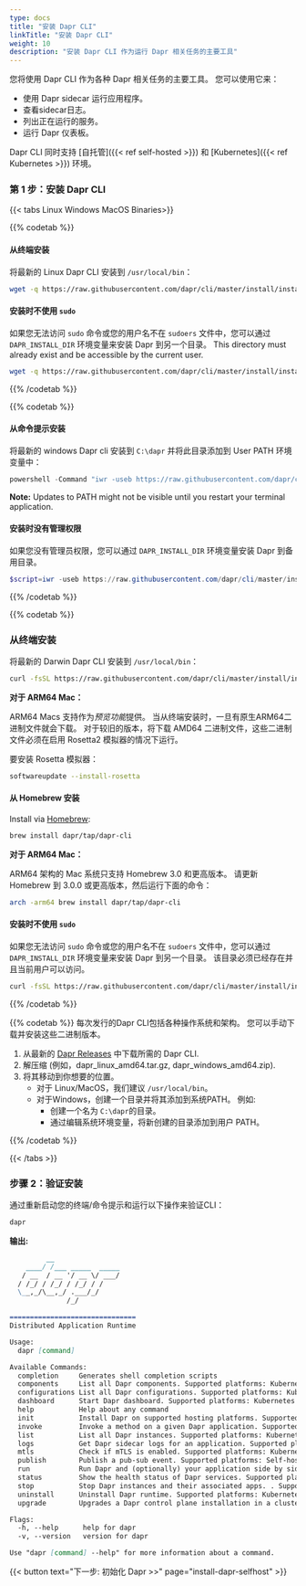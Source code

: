 ```yaml
---
type: docs
title: "安装 Dapr CLI"
linkTitle: "安装 Dapr CLI"
weight: 10
description: "安装 Dapr CLI 作为运行 Dapr 相关任务的主要工具"
---
```


您将使用 Dapr CLI 作为各种 Dapr 相关任务的主要工具。 您可以使用它来：

- 使用 Dapr sidecar 运行应用程序。
- 查看sidecar日志。
- 列出正在运行的服务。
- 运行 Dapr 仪表板。

Dapr CLI 同时支持 [自托管]({{< ref self-hosted >}}) 和 [Kubernetes]({{< ref Kubernetes >}}) 环境。

### 第 1 步：安装 Dapr CLI

{{< tabs Linux Windows MacOS Binaries>}}

{{% codetab %}}

#### 从终端安装

将最新的 Linux Dapr CLI 安装到 `/usr/local/bin`：

```bash
wget -q https://raw.githubusercontent.com/dapr/cli/master/install/install.sh -O - | /bin/bash
```

#### 安装时不使用 `sudo`

如果您无法访问 `sudo` 命令或您的用户名不在 `sudoers` 文件中，您可以通过 `DAPR_INSTALL_DIR` 环境变量来安装 Dapr 到另一个目录。 This directory must already exist and be accessible by the current user.

```bash
wget -q https://raw.githubusercontent.com/dapr/cli/master/install/install.sh -O - | DAPR_INSTALL_DIR="$HOME/dapr" /bin/bash
```

{{% /codetab %}}

{{% codetab %}}

#### 从命令提示安装

将最新的 windows Dapr cli 安装到 `C:\dapr` 并将此目录添加到 User PATH 环境变量中：

```powershell
powershell -Command "iwr -useb https://raw.githubusercontent.com/dapr/cli/master/install/install.ps1 | iex"
```

**Note:** Updates to PATH might not be visible until you restart your terminal application.

#### 安装时没有管理权限

如果您没有管理员权限，您可以通过 `DAPR_INSTALL_DIR` 环境变量安装 Dapr 到备用目录。

```powershell
$script=iwr -useb https://raw.githubusercontent.com/dapr/cli/master/install/install.ps1; $block=[ScriptBlock]::Create($script); invoke-command -ScriptBlock $block -ArgumentList "", "$HOME/dapr"
```

{{% /codetab %}}

{{% codetab %}}

### 从终端安装

将最新的 Darwin Dapr CLI 安装到 `/usr/local/bin`：

```bash
curl -fsSL https://raw.githubusercontent.com/dapr/cli/master/install/install.sh | /bin/bash
```

**对于 ARM64 Mac：**

ARM64 Macs 支持作为*预览功能*提供。 当从终端安装时，一旦有原生ARM64二进制文件就会下载。 对于较旧的版本，将下载 AMD64 二进制文件，这些二进制文件必须在启用 Rosetta2 模拟器的情况下运行。

要安装 Rosetta 模拟器：

```bash
softwareupdate --install-rosetta
```

#### 从 Homebrew 安装

Install via [Homebrew](https://brew.sh):

```bash
brew install dapr/tap/dapr-cli
```

**对于 ARM64 Mac：**

ARM64 架构的 Mac 系统只支持 Homebrew 3.0 和更高版本。 请更新 Homebrew 到 3.0.0 或更高版本，然后运行下面的命令：

```bash
arch -arm64 brew install dapr/tap/dapr-cli
```

#### 安装时不使用 `sudo`
如果您无法访问 `sudo` 命令或您的用户名不在 `sudoers` 文件中，您可以通过 `DAPR_INSTALL_DIR` 环境变量来安装 Dapr 到另一个目录。 该目录必须已经存在并且当前用户可以访问。

```bash
curl -fsSL https://raw.githubusercontent.com/dapr/cli/master/install/install.sh | DAPR_INSTALL_DIR="$HOME/dapr" /bin/bash
```

{{% /codetab %}}

{{% codetab %}}
每次发行的Dapr CLI包括各种操作系统和架构。 您可以手动下载并安装这些二进制版本。

1. 从最新的 [Dapr Releases](https://github.com/dapr/cli/releases) 中下载所需的 Dapr CLI.
2. 解压缩 (例如，dapr_linux_amd64.tar.gz, dapr_windows_amd64.zip).
3. 将其移动到你想要的位置。
   - 对于 Linux/MacOS，我们建议 `/usr/local/bin`。
   - 对于Windows，创建一个目录并将其添加到系统PATH。 例如:
     - 创建一个名为 `C:\dapr`的目录。
     - 通过编辑系统环境变量，将新创建的目录添加到用户 PATH。

{{% /codetab %}}

{{< /tabs >}}

### 步骤 2：验证安装

通过重新启动您的终端/命令提示和运行以下操作来验证CLI：

```bash
dapr
```

**输出:**

```md
         __
    ____/ /___ _____  _____
   / __  / __ '/ __ \/ ___/
  / /_/ / /_/ / /_/ / /
  \__,_/\__,_/ .___/_/
              /_/

===============================
Distributed Application Runtime

Usage:
  dapr [command]

Available Commands:
  completion     Generates shell completion scripts
  components     List all Dapr components. Supported platforms: Kubernetes
  configurations List all Dapr configurations. Supported platforms: Kubernetes
  dashboard      Start Dapr dashboard. Supported platforms: Kubernetes and self-hosted
  help           Help about any command
  init           Install Dapr on supported hosting platforms. Supported platforms: Kubernetes and self-hosted
  invoke         Invoke a method on a given Dapr application. Supported platforms: Self-hosted
  list           List all Dapr instances. Supported platforms: Kubernetes and self-hosted
  logs           Get Dapr sidecar logs for an application. Supported platforms: Kubernetes
  mtls           Check if mTLS is enabled. Supported platforms: Kubernetes
  publish        Publish a pub-sub event. Supported platforms: Self-hosted
  run            Run Dapr and (optionally) your application side by side. Supported platforms: Self-hosted
  status         Show the health status of Dapr services. Supported platforms: Kubernetes
  stop           Stop Dapr instances and their associated apps. . Supported platforms: Self-hosted
  uninstall      Uninstall Dapr runtime. Supported platforms: Kubernetes and self-hosted
  upgrade        Upgrades a Dapr control plane installation in a cluster. Supported platforms: Kubernetes

Flags:
  -h, --help      help for dapr
  -v, --version   version for dapr

Use "dapr [command] --help" for more information about a command.
```

{{< button text="下一步: 初始化 Dapr >>" page="install-dapr-selfhost" >}}